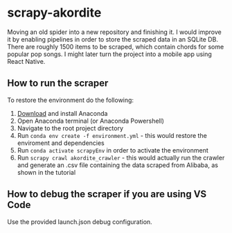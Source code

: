 # scrapy-akordite

Moving an old spider into a new repository and finishing it. I would improve it by enabling pipelines in order to store the scraped data in an SQLite DB. There are roughly 1500 items to be scraped, which contain chords for some popular pop songs. I might later turn the project into a mobile app using React Native.

## How to run the scraper
To restore the environment do the following:

1. [Download](https://www.anaconda.com/distribution/) and install Anaconda
2. Open Anaconda terminal (or Anaconda Powershell)
3. Navigate to the root project directory
4. Run ```conda env create -f environment.yml``` - this would restore the enviroment and dependencies
5. Run ```conda activate scrapyEnv``` in order to activate the environment
6. Run ```scrapy crawl akordite_crawler``` - this would actually run the crawler and generate an .csv file containing the data scraped from Alibaba, as shown in the tutorial

## How to debug the scraper if you are using VS Code
Use the provided launch.json debug configuration. 